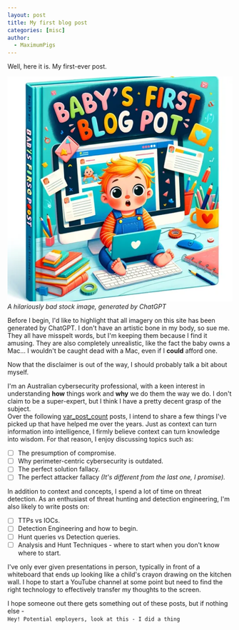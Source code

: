 ```yaml
---
layout: post
title: My first blog post
categories: [misc]
author:
  - MaximumPigs
---
```


Well, here it is. My first-ever post.

![Baby's First Blog Post](/assets/images/babys_first_blog_post.webp)  
*A hilariously bad stock image, generated by ChatGPT*

Before I begin, I'd like to highlight that all imagery on this site has been generated by ChatGPT. I don't have an artistic bone in my body, so sue me.  
They all have misspelt words, but I'm keeping them because I find it amusing. They are also completely unrealistic, like the fact the baby owns a Mac... I wouldn't be caught dead with a Mac, even if I **could** afford one.

Now that the disclaimer is out of the way, I should probably talk a bit about myself.

I'm an Australian cybersecurity professional, with a keen interest in understanding **how** things work and **why** we do them the way we do. I don't claim to be a super-expert, but I think I have a pretty decent grasp of the subject.  
Over the following [var_post_count](# "err: undefined variable") posts, I intend to share a few things I've picked up that have helped me over the years. Just as context can turn information into intelligence, I firmly believe context can turn knowledge into wisdom. For that reason, I enjoy discussing topics such as:

- [ ] The presumption of compromise.
- [ ] Why perimeter-centric cybersecurity is outdated.
- [ ] The perfect solution fallacy.
- [ ] The perfect attacker fallacy *(It's different from the last one, I promise).*

In addition to context and concepts, I spend a lot of time on threat detection. As an enthusiast of threat hunting and detection engineering, I'm also likely to write posts on:

- [ ] TTPs vs IOCs.
- [ ] Detection Engineering and how to begin.
- [ ] Hunt queries vs Detection queries.
- [ ] Analysis and Hunt Techniques - where to start when you don't know where to start.

I've only ever given presentations in person, typically in front of a whiteboard that ends up looking like a child's crayon drawing on the kitchen wall. I hope to start a YouTube channel at some point but need to find the right technology to effectively transfer my thoughts to the screen.

I hope someone out there gets something out of these posts, but if nothing else -  
    `Hey! Potential employers, look at this - I did a thing`